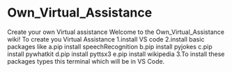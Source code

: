 # Own_Virtual_Assistance
Create your own Virtual assistance
Welcome to the Own_Virtual_Assistance wiki! 
To create you Virtual Assistance 
1.install VS code 
2.install basic packages like 
  a.pip install speechRecognition 
   b.pip install pyjokes 
   c.pip install pywhatkit 
   d.pip install pyttsx3 
   e.pip install wikipedia 
3.To install these packages types this terminal which will be in VS Code.

